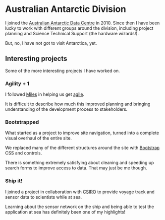 # Australian Antarctic Division

I joined the
[Australian Antarctic Data Centre](https://www1.data.antarctica.gov.au/)
in 2010.
Since then I have been lucky to work with different groups around the
division, including project planning and Science Technical Support (the
hardware wizards!).

But, no, I have not got to visit Antarctica, yet.


## Interesting projects

Some of the more interesting projects I have worked on.


### Agility + 1

I followed [Miles](https://twitter.com/miles_jordan) in helping us get
[agile](http://en.wikipedia.org/wiki/Agile_software_development).

It is difficult to describe how much this improved planning and bringing
understanding of the development process to stakeholders.


### Bootstrapped

What started as a project to improve site navigation, turned into a
complete visual overhaul of the entire site.

We replaced many of the different structures around the site with
[Bootstrap](http://getbootstrap.com/) CSS and controls.

There is something extremely satisfying about cleaning and speeding up
search forms to improve access to data.
That may just be me though.


### Ship it!

I joined a project in collaboration with
[CSIRO](https://www.cmar.csiro.au/) to provide voyage track and sensor
data to scientists while at sea.

Learning about the sensor network on the ship and being able to test the
application at sea has definitely been one of my highlights!
